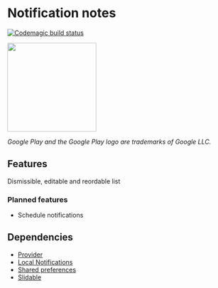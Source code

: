 # Notification notes

[![Codemagic build status](https://api.codemagic.io/apps/5e120a9d3c4b57484aee088d/5e120a9d3c4b57484aee088c/status_badge.svg)](https://codemagic.io/apps/5e120a9d3c4b57484aee088d/5e120a9d3c4b57484aee088c/latest_build)

<a href='https://play.google.com/store/apps/details?id=no.berge.notificationnotes&pcampaignid=pcampaignidMKT-Other-global-all-co-prtnr-py-PartBadge-Mar2515-1'><img src='https://play.google.com/intl/en_us/badges/static/images/badges/en_badge_web_generic.png' width="200"/></a> 

*Google Play and the Google Play logo are trademarks of Google LLC.*

## Features

Dismissible, editable and reordable list

### Planned features

* Schedule notifications

## Dependencies

* [Provider](https://pub.flutter-io.cn/packages/provider)
* [Local Notifications](https://pub.flutter-io.cn/packages/flutter_local_notifications)
* [Shared preferences](https://pub.flutter-io.cn/packages/shared_preferences)
* [Slidable](https://pub.flutter-io.cn/packages/flutter_slidable)
